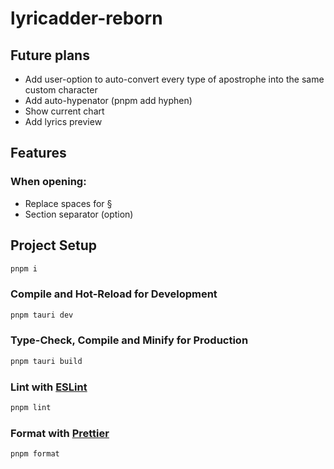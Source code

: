 # lyricadder-reborn

## Future plans
+ Add user-option to auto-convert every type of apostrophe into the same custom character
+ Add auto-hypenator (pnpm add hyphen)
+ Show current chart
+ Add lyrics preview

## Features
### When opening:
+ Replace spaces for § 
+ Section separator (option)

## Project Setup

```sh
pnpm i
```

### Compile and Hot-Reload for Development

```sh
pnpm tauri dev
```

### Type-Check, Compile and Minify for Production

```sh
pnpm tauri build
```

### Lint with [ESLint](https://eslint.org/)

```sh
pnpm lint
```
### Format with [Prettier](https://prettier.io/)

```sh
pnpm format
```
